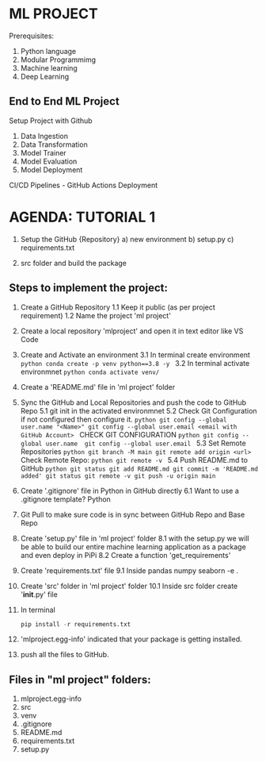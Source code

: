 # ML PROJECT
Prerequisites:
1. Python language
2. Modular Programmimg
3. Machine learning
4. Deep Learning

## **End to End ML Project**
Setup Project with Github
1. Data Ingestion
2. Data Transformation
3. Model Trainer
4. Model Evaluation
5. Model Deployment

CI/CD Pipelines - GitHub Actions
Deployment

# AGENDA: TUTORIAL 1

1. Setup the GitHub {Repository}
      a) new environment
      b) setup.py
      c) requirements.txt

2. src folder and build the package


## Steps to implement the project:

1. Create a GitHub Repository 
   1.1 Keep it public (as per project requirement)
   1.2 Name the project 'ml project'
2. Create a local repository 'mlproject' and open it in text editor like VS Code
3. Create and Activate an environment
   3.1 In terminal create environment
        ```python
        conda create -p venv python==3.8 -y
        ```
   3.2 In terminal activate environmnet 
        ```python
        conda activate venv/
        ```
4. Create a 'README.md' file in 'ml project' folder
5. Sync the GitHub and Local Repositories and push the code to GitHub Repo
    5.1 git init in the activated environmnet
    5.2 Check Git Configuration if not configured then configure it.
       ```python
       git config --global user.name "<Name>"
       git config --global user.email <email with GitHub Account>
       ```
       CHECK GIT CONFIGURATION
            ```python
            git config --global user.name 
            git config --global user.email
            ```
    5.3 Set Remote Repositories
       ```python
       git branch -M main
       git remote add origin <url>
       ```
       Check Remote Repo:
       ```python
       git remote -v
       ```
    5.4 Push README.md to GitHub
       ```python
       git status
       git add README.md
       git commit -m 'README.md added'
       git status
       git remote -v
       git push -u origin main
       ```

6. Create '.gitignore' file in Python in GitHub directly
   6.1 Want to use a .gitignore template? Python
7. Git Pull to make sure code is in sync between GitHub Repo and Base Repo
8. Create 'setup.py' file in 'ml project' folder
   8.1 with the setup.py we will be able to build our entire machine learning application 
   as a package and even deploy in PiPi
   8.2 Create a function 'get_requirements' 
9. Create 'requirements.txt' file
   9.1 Inside pandas numpy seaborn -e .
10. Create 'src' folder in 'ml project' folder
    10.1 Inside src folder create '__init__.py' file
11. In terminal 
    ```python
    pip install -r requirements.txt
    ```
12. 'mlproject.egg-info' indicated that your package is getting installed.
13. push all the files to GitHub.


## Files in "ml project" folders:
1. mlproject.egg-info
2. src
3. venv
4. .gitignore
6. README.md
7. requirements.txt
8. setup.py

   




